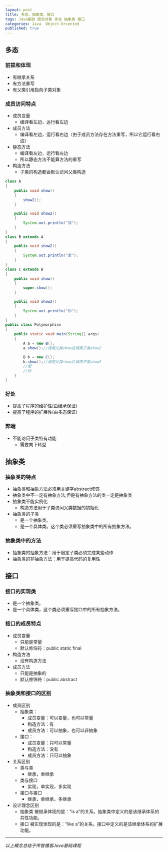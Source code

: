 ```yaml
---  
layout: post  
title: 多态、抽象类、接口  
tags: Java基础 面向对象 多态 抽象类 接口  
categories: Java  Object-Oriented  
published: true  
---  
```


## 多态

### 前提和体现

* 有继承关系
* 有方法重写
* 有父类引用指向子类对象

### 成员访问特点
* 成员变量
	- 编译看左边，运行看左边
* 成员方法
	- 编译看左边，运行看右边（由于成员方法存在方法重写，所以它运行看右边）
* 静态方法
	- 编译看左边，运行看左边
	- 所以静态方法不能算方法的重写
* 构造方法
    - 子类的构造都会默认访问父类构造

```java
class A
{
    public void show()
    {
        show2();
    }

    public void show2()
    {
        System.out.println("我");
    }
}
class B extends A
{
    public void show2()
    {
        System.out.println("爱");
    }
}
class C extends B
{
    public void show()
    {
        super.show();
    }

    public void show2()
    {
        System.out.println("你");
    }
}
public class Polymorphisn
{
    public static void main(String[] args)
    {
        A a = new B();
        a.show();//调用父类show后调用子类show2

        B b = new C();
        b.show();//调用父类show后调用子类show2
        //爱
        //你
    }
}
```

### 好处

* 提高了程序的维护性(由继承保证)
* 提高了程序的扩展性(由多态保证)

### 弊端

* 不能访问子类特有功能
	- 需要向下转型


## 抽象类

### 抽象类的特点

* 抽象类和抽象方法必须用关键字abstract修饰
* 抽象类中不一定有抽象方法,但是有抽象方法的类一定是抽象类
* 抽象类不能实例化
    - 构造方法用于子类访问父类数据的初始化
* 抽象类的子类
    - 是一个抽象类。
    - 是一个具体类。这个类必须重写抽象类中的所有抽象方法。

### 抽象类中的方法

* 抽象类的抽象方法：用于限定子类必须完成某些动作
* 抽象类的非抽象方法：用于提高代码的复用性

## 接口

### 接口的实现类

* 是一个抽象类。
* 是一个具体类，这个类必须重写接口中的所有抽象方法。

### 接口的成员特点

* 成员变量
    - 只能是常量
    - 默认修饰符：public static final
* 构造方法
    - 没有构造方法
* 成员方法
    - 只能是抽象的
    - 默认修饰符：public abstract

### 抽象类和接口的区别

* 成员区别
    - 抽象类：
        + 成员变量：可以变量，也可以常量
        + 构造方法：有
        + 成员方法：可以抽象，也可以非抽象
    - 接口：
        + 成员变量：只可以常量
        + 构造方法：没有
        + 成员方法：只可以抽象
* 关系区别
    - 类与类
        + 继承，单继承
    - 类与接口
        + 实现，单实现，多实现
    - 接口与接口
        + 继承，单继承，多继承
* 设计理念区别
    - 抽象类 被继承体现的是：”is a”的关系。抽象类中定义的是该继承体系的共性功能。
    - 接口 被实现体现的是：”like a”的关系。接口中定义的是该继承体系的扩展功能。

----------

*以上概念总结于传智播客Java基础课程*